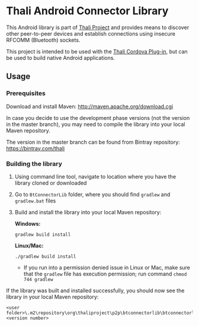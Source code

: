 # Thali Android Connector Library #

This Android library is part of [Thali Project](http://thaliproject.org/) and
provides means to discover other peer-to-peer devices and establish connections
using insecure RFCOMM (Bluetooth) sockets.

This project is intended to be used with the
[Thali Cordova Plug-in](https://github.com/thaliproject/Thali_CordovaPlugin),
but can be used to build native Android applications.

## Usage ##

### Prerequisites ###

Download and install Maven: http://maven.apache.org/download.cgi

In case you decide to use the development phase versions (not the version in the
master branch), you may need to compile the library into your local Maven
repository.

The version in the master branch can be found from Bintray repository:
https://bintray.com/thali

### Building the library ###

1. Using command line tool, navigate to location where you have the library
   cloned or downloaded
2. Go to `BtConnectorLib` folder, where you should find `gradlew` and
   `gradlew.bat` files
3. Build and install the library into your local Maven repository:

    **Windows:**
    ```
    gradlew build install
    ```
    
    **Linux/Mac:**
    ```
    ./gradlew build install
    ```
    
    * If you run into a permission denied issue in Linux or Mac, make sure that
      the `gradlew` file has execution permission; run command
      `chmod 744 gradlew`

If the library was built and installed successfully, you should now see the
library in your local Maven repository:
```
<user folder>\.m2\repository\org\thaliproject\p2p\btconnectorlib\btconnectorlib2\<version number>
```
 